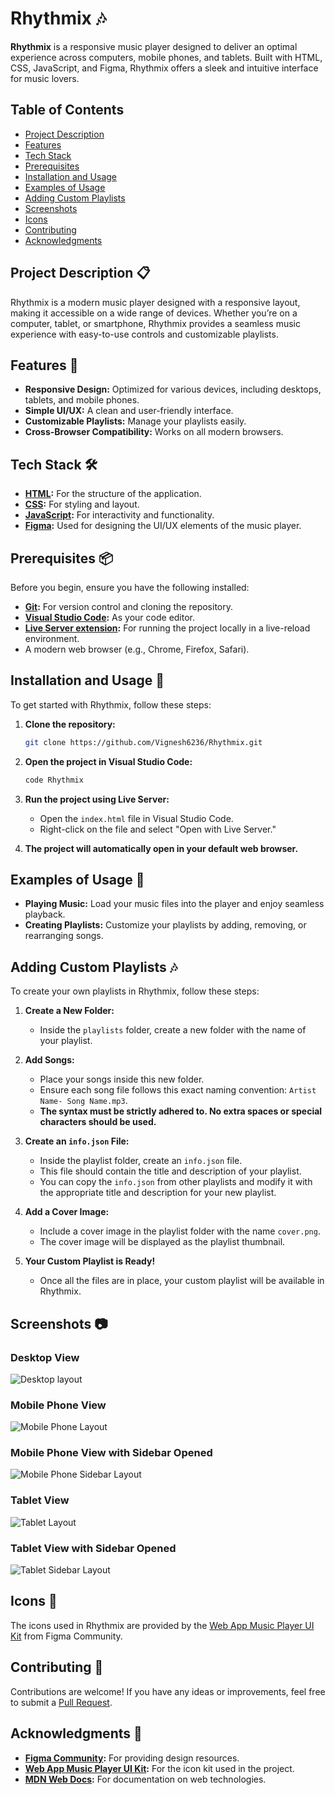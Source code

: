 # Rhythmix 🎶

**Rhythmix** is a responsive music player designed to deliver an optimal experience across computers, mobile phones, and tablets. Built with HTML, CSS, JavaScript, and Figma, Rhythmix offers a sleek and intuitive interface for music lovers.

## Table of Contents

- [Project Description](#project-description-)
- [Features](#features-)
- [Tech Stack](#tech-stack-️)
- [Prerequisites](#prerequisites-)
- [Installation and Usage](#installation-and-usage-)
- [Examples of Usage](#examples-of-usage-)
- [Adding Custom Playlists](#adding-custom-playlists-)
- [Screenshots](#screenshots-)
- [Icons](#icons-)
- [Contributing](#contributing-)
- [Acknowledgments](#acknowledgments-)

## Project Description 📋

Rhythmix is a modern music player designed with a responsive layout, making it accessible on a wide range of devices. Whether you’re on a computer, tablet, or smartphone, Rhythmix provides a seamless music experience with easy-to-use controls and customizable playlists.

## Features 🌟

- **Responsive Design:** Optimized for various devices, including desktops, tablets, and mobile phones.
- **Simple UI/UX:** A clean and user-friendly interface.
- **Customizable Playlists:** Manage your playlists easily.
- **Cross-Browser Compatibility:** Works on all modern browsers.

## Tech Stack 🛠️

- **[HTML](https://developer.mozilla.org/en-US/docs/Web/HTML):** For the structure of the application.
- **[CSS](https://developer.mozilla.org/en-US/docs/Web/CSS):** For styling and layout.
- **[JavaScript](https://developer.mozilla.org/en-US/docs/Web/JavaScript):** For interactivity and functionality.
- **[Figma](https://www.figma.com/):** Used for designing the UI/UX elements of the music player.

## Prerequisites 📦

Before you begin, ensure you have the following installed:

- **[Git](https://git-scm.com/):** For version control and cloning the repository.
- **[Visual Studio Code](https://code.visualstudio.com/):** As your code editor.
- **[Live Server extension](https://marketplace.visualstudio.com/items?itemName=ritwickdey.LiveServer):** For running the project locally in a live-reload environment.
- A modern web browser (e.g., Chrome, Firefox, Safari).

## Installation and Usage 🚀

To get started with Rhythmix, follow these steps:

1. **Clone the repository:**

    ```bash
    git clone https://github.com/Vignesh6236/Rhythmix.git
    ```

2. **Open the project in Visual Studio Code:**

    ```bash
    code Rhythmix
    ```

3. **Run the project using Live Server:**

   - Open the `index.html` file in Visual Studio Code.
   - Right-click on the file and select "Open with Live Server."

4. **The project will automatically open in your default web browser.**

## Examples of Usage 📖

- **Playing Music:** Load your music files into the player and enjoy seamless playback.
- **Creating Playlists:** Customize your playlists by adding, removing, or rearranging songs.

## Adding Custom Playlists 🎶

To create your own playlists in Rhythmix, follow these steps:

1. **Create a New Folder:**
   - Inside the `playlists` folder, create a new folder with the name of your playlist.

2. **Add Songs:**
   - Place your songs inside this new folder.
   - Ensure each song file follows this exact naming convention: `Artist Name- Song Name.mp3`.
   - **The syntax must be strictly adhered to. No extra spaces or special characters should be used.**

3. **Create an `info.json` File:**
   - Inside the playlist folder, create an `info.json` file.
   - This file should contain the title and description of your playlist.
   - You can copy the `info.json` from other playlists and modify it with the appropriate title and description for your new playlist.

4. **Add a Cover Image:**
   - Include a cover image in the playlist folder with the name `cover.png`.
   - The cover image will be displayed as the playlist thumbnail.

5. **Your Custom Playlist is Ready!**
   - Once all the files are in place, your custom playlist will be available in Rhythmix.

## Screenshots 📷

### Desktop View
![Desktop layout](https://github.com/user-attachments/assets/76e037a4-fb48-43d7-95da-c3177e65e670)

### Mobile Phone View
![Mobile Phone Layout](https://github.com/user-attachments/assets/896461b3-e196-4dde-87d8-f15ea62122fd)

### Mobile Phone View with Sidebar Opened
![Mobile Phone Sidebar Layout](https://github.com/user-attachments/assets/1f1d9a29-702d-4348-95b8-e0f3f7225302)

### Tablet View
![Tablet Layout](https://github.com/user-attachments/assets/7d4a1dac-c5a4-4c7b-be3a-2075b11fa5de)

### Tablet View with Sidebar Opened
![Tablet Sidebar Layout](https://github.com/user-attachments/assets/2bfe37bd-4819-4af6-b6d2-bffc01beee91)


## Icons 🎨

The icons used in Rhythmix are provided by the [Web App Music Player UI Kit](https://www.figma.com/community/file/1276014941279478005/web-app-music-player-ui-kit) from Figma Community.

## Contributing 🤝

Contributions are welcome! If you have any ideas or improvements, feel free to submit a [Pull Request](https://github.com/Vignesh6236/Rhythmix/pulls).

## Acknowledgments 🙏

- **[Figma Community](https://www.figma.com/community/):** For providing design resources.
- **[Web App Music Player UI Kit](https://www.figma.com/community/file/1276014941279478005/web-app-music-player-ui-kit):** For the icon kit used in the project.
- **[MDN Web Docs](https://developer.mozilla.org/en-US/):** For documentation on web technologies.
